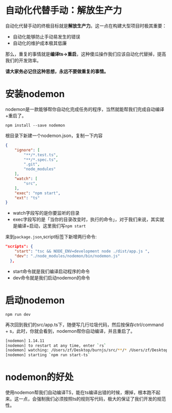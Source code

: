 自动化代替手动：解放生产力
===========

自动化代替手动的终极目标就是**解放生产力**。这一点在构建大型项目时极其重要：
- 自动化能够防止手动易发生的错误
- 自动化的维护成本极其低廉

那么，重复的事情就是**编译ts->重启**，这种傻瓜操作我们应该自动化代替掉，提高我们的开发效率。

**请大家务必记住这种思想，永远不要做重复的事情。**



安装nodemon
===========

nodemon是一款能够帮你自动化完成任务的程序，当然就能帮我们完成自动编译+重启了。

```
npm install --save nodemon
```

根目录下新建一个nodemon.json，复制一下内容
```json
{
    "ignore": [
        "**/*.test.ts",
        "**/*.spec.ts",
        ".git",
        "node_modules"
    ],
    "watch": [
        "src",
    ],
    "exec": "npm start",
    "ext": "ts"
}

```
- watch字段写的是你要监听的目录
- exec字段写的是「当你的目录改变时，执行的命令」，对于我们来说，其实就是编译+启动，这里我们写```npm start```

来到```package.json```,script标签下新增两行命令:
```json
"scripts": {
    "start": "tsc && NODE_ENV=development node ./dist/app.js ",
    "dev": "./node_modules/nodemon/bin/nodemon.js"
  },
```
- start命令就是我们编译启动程序的命令
- dev命令就是我们启动nodemon的命令

启动nodemon
===========

```
npm run dev
```

再次回到我们的src/app.ts下，随便写几行垃圾代码，然后按保存ctrl/command + s，此时，你就会看到，nodemon帮你自动编译，并且重启了。

```bash
[nodemon] 1.14.11
[nodemon] to restart at any time, enter `rs`
[nodemon] watching: /Users/zf/Desktop/burnjs/src/**/* /Users/zf/Desktop/burnjs/app/**/*
[nodemon] starting `npm run start-ts`

```


nodemon的好处
=====

使用nodemon帮我们自动编译TS，能在ts编译出错的时候，爆掉，根本跑不起来。这一点，会强制我们必须按照ts的规则写代码，极大的保证了我们开发的规范性。
